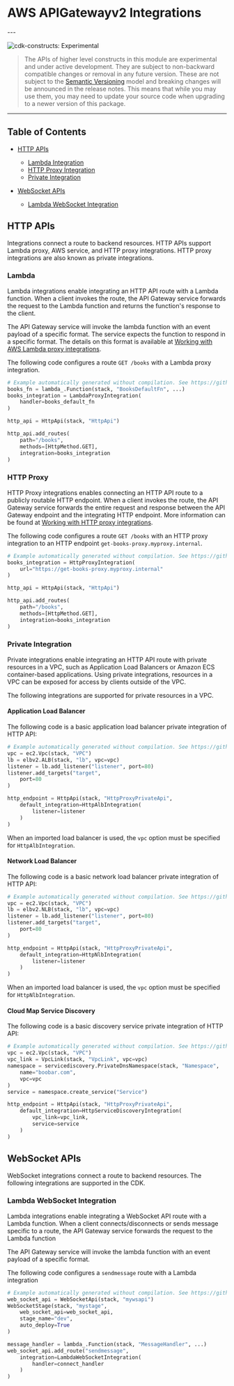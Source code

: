 # AWS APIGatewayv2 Integrations

<!--BEGIN STABILITY BANNER-->---


![cdk-constructs: Experimental](https://img.shields.io/badge/cdk--constructs-experimental-important.svg?style=for-the-badge)

> The APIs of higher level constructs in this module are experimental and under active development.
> They are subject to non-backward compatible changes or removal in any future version. These are
> not subject to the [Semantic Versioning](https://semver.org/) model and breaking changes will be
> announced in the release notes. This means that while you may use them, you may need to update
> your source code when upgrading to a newer version of this package.

---
<!--END STABILITY BANNER-->

## Table of Contents

* [HTTP APIs](#http-apis)

  * [Lambda Integration](#lambda)
  * [HTTP Proxy Integration](#http-proxy)
  * [Private Integration](#private-integration)
* [WebSocket APIs](#websocket-apis)

  * [Lambda WebSocket Integration](#lambda-websocket-integration)

## HTTP APIs

Integrations connect a route to backend resources. HTTP APIs support Lambda proxy, AWS service, and HTTP proxy integrations. HTTP proxy integrations are also known as private integrations.

### Lambda

Lambda integrations enable integrating an HTTP API route with a Lambda function. When a client invokes the route, the
API Gateway service forwards the request to the Lambda function and returns the function's response to the client.

The API Gateway service will invoke the lambda function with an event payload of a specific format. The service expects
the function to respond in a specific format. The details on this format is available at [Working with AWS Lambda
proxy integrations](https://docs.aws.amazon.com/apigateway/latest/developerguide/http-api-develop-integrations-lambda.html).

The following code configures a route `GET /books` with a Lambda proxy integration.

```python
# Example automatically generated without compilation. See https://github.com/aws/jsii/issues/826
books_fn = lambda_.Function(stack, "BooksDefaultFn", ...)
books_integration = LambdaProxyIntegration(
    handler=books_default_fn
)

http_api = HttpApi(stack, "HttpApi")

http_api.add_routes(
    path="/books",
    methods=[HttpMethod.GET],
    integration=books_integration
)
```

### HTTP Proxy

HTTP Proxy integrations enables connecting an HTTP API route to a publicly routable HTTP endpoint. When a client
invokes the route, the API Gateway service forwards the entire request and response between the API Gateway endpoint
and the integrating HTTP endpoint. More information can be found at [Working with HTTP proxy
integrations](https://docs.aws.amazon.com/apigateway/latest/developerguide/http-api-develop-integrations-http.html).

The following code configures a route `GET /books` with an HTTP proxy integration to an HTTP endpoint
`get-books-proxy.myproxy.internal`.

```python
# Example automatically generated without compilation. See https://github.com/aws/jsii/issues/826
books_integration = HttpProxyIntegration(
    url="https://get-books-proxy.myproxy.internal"
)

http_api = HttpApi(stack, "HttpApi")

http_api.add_routes(
    path="/books",
    methods=[HttpMethod.GET],
    integration=books_integration
)
```

### Private Integration

Private integrations enable integrating an HTTP API route with private resources in a VPC, such as Application Load Balancers or
Amazon ECS container-based applications.  Using private integrations, resources in a VPC can be exposed for access by
clients outside of the VPC.

The following integrations are supported for private resources in a VPC.

#### Application Load Balancer

The following code is a basic application load balancer private integration of HTTP API:

```python
# Example automatically generated without compilation. See https://github.com/aws/jsii/issues/826
vpc = ec2.Vpc(stack, "VPC")
lb = elbv2.ALB(stack, "lb", vpc=vpc)
listener = lb.add_listener("listener", port=80)
listener.add_targets("target",
    port=80
)

http_endpoint = HttpApi(stack, "HttpProxyPrivateApi",
    default_integration=HttpAlbIntegration(
        listener=listener
    )
)
```

When an imported load balancer is used, the `vpc` option must be specified for `HttpAlbIntegration`.

#### Network Load Balancer

The following code is a basic network load balancer private integration of HTTP API:

```python
# Example automatically generated without compilation. See https://github.com/aws/jsii/issues/826
vpc = ec2.Vpc(stack, "VPC")
lb = elbv2.NLB(stack, "lb", vpc=vpc)
listener = lb.add_listener("listener", port=80)
listener.add_targets("target",
    port=80
)

http_endpoint = HttpApi(stack, "HttpProxyPrivateApi",
    default_integration=HttpNlbIntegration(
        listener=listener
    )
)
```

When an imported load balancer is used, the `vpc` option must be specified for `HttpNlbIntegration`.

#### Cloud Map Service Discovery

The following code is a basic discovery service private integration of HTTP API:

```python
# Example automatically generated without compilation. See https://github.com/aws/jsii/issues/826
vpc = ec2.Vpc(stack, "VPC")
vpc_link = VpcLink(stack, "VpcLink", vpc=vpc)
namespace = servicediscovery.PrivateDnsNamespace(stack, "Namespace",
    name="boobar.com",
    vpc=vpc
)
service = namespace.create_service("Service")

http_endpoint = HttpApi(stack, "HttpProxyPrivateApi",
    default_integration=HttpServiceDiscoveryIntegration(
        vpc_link=vpc_link,
        service=service
    )
)
```

## WebSocket APIs

WebSocket integrations connect a route to backend resources. The following integrations are supported in the CDK.

### Lambda WebSocket Integration

Lambda integrations enable integrating a WebSocket API route with a Lambda function. When a client connects/disconnects
or sends message specific to a route, the API Gateway service forwards the request to the Lambda function

The API Gateway service will invoke the lambda function with an event payload of a specific format.

The following code configures a `sendmessage` route with a Lambda integration

```python
# Example automatically generated without compilation. See https://github.com/aws/jsii/issues/826
web_socket_api = WebSocketApi(stack, "mywsapi")
WebSocketStage(stack, "mystage",
    web_socket_api=web_socket_api,
    stage_name="dev",
    auto_deploy=True
)

message_handler = lambda_.Function(stack, "MessageHandler", ...)
web_socket_api.add_route("sendmessage",
    integration=LambdaWebSocketIntegration(
        handler=connect_handler
    )
)
```
